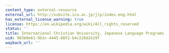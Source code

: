 ```yaml
---
content_type: external-resource
external_url: http://subsite.icu.ac.jp/jlp/index.eng.html
has_external_license_warning: true
license: https://en.wikipedia.org/wiki/All_rights_reserved
status: ''
title: International Christian University, Japanese Language Programs
uid: 983b0e61-9b3c-4445-80f2-b4c228d2e19f
wayback_url: ''
---
```

